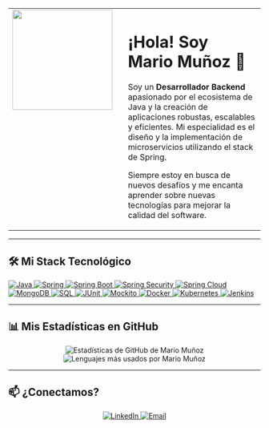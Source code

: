 <table>
  <tr>
    <td valign="top">
      <a href="https://jm.linkedin.com/company/detucel">
        <img align="left" width="200" height="200" src="[[https://es.pinterest.com/ideas/tu-foto-aqui/894681853334/](https://ar.pinterest.com/pin/184366178479555925/)](https://ar.pinterest.com/pin/100205160453198977)">
      </a>
    </td>
    <td valign="top" style="padding-left: 20px;">
      <h1>¡Hola! Soy Mario Muñoz 👋</h1>
      <p>
        Soy un <strong>Desarrollador Backend</strong> apasionado por el ecosistema de Java y la creación de aplicaciones robustas, escalables y eficientes. Mi especialidad es el diseño y la implementación de microservicios utilizando el stack de Spring.
      </p>
      <p>
        Siempre estoy en busca de nuevos desafíos y me encanta aprender sobre nuevas tecnologías para mejorar la calidad del software.
      </p>
    </td>
  </tr>
</table>

---

## 🛠️ Mi Stack Tecnológico

<p align="left">
  <a href="https://www.java.com" target="_blank">
    <img src="https://img.shields.io/badge/Java-ED8B00?style=for-the-badge&logo=openjdk&logoColor=white" alt="Java"/>
  </a>
  <a href="https://spring.io/" target="_blank">
    <img src="https://img.shields.io/badge/Spring-6DB33F?style=for-the-badge&logo=spring&logoColor=white" alt="Spring"/>
  </a>
  <a href="https://spring.io/projects/spring-boot" target="_blank">
    <img src="https://img.shields.io/badge/Spring_Boot-6DB33F?style=for-the-badge&logo=spring-boot&logoColor=white" alt="Spring Boot"/>
  </a>
   <a href="https://spring.io/projects/spring-security" target="_blank">
    <img src="https://img.shields.io/badge/Spring_Security-6DB33F?style=for-the-badge&logo=spring-security&logoColor=white" alt="Spring Security"/>
  </a>
  <a href="https://spring.io/projects/spring-cloud" target="_blank">
    <img src="https://img.shields.io/badge/Spring_Cloud-6DB33F?style=for-the-badge&logo=spring-cloud&logoColor=white" alt="Spring Cloud"/>
  </a>
  <a href="https://www.mongodb.com/" target="_blank">
    <img src="https://img.shields.io/badge/MongoDB-47A248?style=for-the-badge&logo=mongodb&logoColor=white" alt="MongoDB"/>
  </a>
  <a href="https://www.mysql.com/" target="_blank">
    <img src="https://img.shields.io/badge/SQL-4479A1?style=for-the-badge&logo=mysql&logoColor=white" alt="SQL"/>
  </a>
  <a href="https://junit.org/junit5/" target="_blank">
    <img src="https://img.shields.io/badge/JUnit5-25A162?style=for-the-badge&logo=junit5&logoColor=white" alt="JUnit"/>
  </a>
  <a href="https://site.mockito.org/" target="_blank">
    <img src="https://img.shields.io/badge/Mockito-439A46?style=for-the-badge&logo=mockito&logoColor=white" alt="Mockito"/>
  </a>
  <a href="https://www.docker.com/" target="_blank">
    <img src="https://img.shields.io/badge/Docker-2496ED?style=for-the-badge&logo=docker&logoColor=white" alt="Docker"/>
  </a>
  <a href="https://kubernetes.io" target="_blank">
    <img src="https://img.shields.io/badge/Kubernetes-326CE5?style=for-the-badge&logo=kubernetes&logoColor=white" alt="Kubernetes"/>
  </a>
  <a href="https://www.jenkins.io" target="_blank">
    <img src="https://img.shields.io/badge/Jenkins-D24939?style=for-the-badge&logo=jenkins&logoColor=white" alt="Jenkins"/>
  </a>
</p>

---

## 📊 Mis Estadísticas en GitHub

<p align="center">
  <img src="https://github-readme-stats.vercel.app/api?username=M4ri0MZ&show_icons=true&theme=dark&include_all_commits=true&count_private=true" alt="Estadísticas de GitHub de Mario Muñoz"/>
  <br/>
  <img src="https://github-readme-stats.vercel.app/api/top-langs/?username=M4ri0MZ&layout=compact&theme=dark" alt="Lenguajes más usados por Mario Muñoz"/>
</p>

---

## 📫 ¿Conectamos?

<p align="center">
  <a href="https://jm.linkedin.com/company/detucel" target="_blank">
    <img src="https://img.shields.io/badge/LinkedIn-0077B5?style=for-the-badge&logo=linkedin&logoColor=white" alt="LinkedIn"/>
  </a>
  <a href="mailto:m4ri0.dev@gmail.com">
    <img src="https://img.shields.io/badge/Gmail-D14836?style=for-the-badge&logo=gmail&logoColor=white" alt="Email"/>
  </a>
</p>

